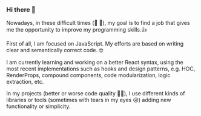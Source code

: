 ### Hi there 👋

Nowadays, in these difficult times (:crown:	🦠), my goal is to find a job that gives me the opportunity to improve my programming skills.👍

First of all, I am focused on JavaScript. My efforts are based on writing clear and semantically correct code. 🤓

I am currently learning and working on a better React syntax, using the most recent implementations such as hooks and design patterns, e.g. HOC, RenderProps, compound components, code modularization, logic extraction, etc.

In my projects (better or worse code quality 🤫😒), I use different kinds of libraries or tools (sometimes with tears in my eyes 😥) adding new functionality or simplicity.
<!--
**przemskydev/przemskydev** is a ✨ _special_ ✨ repository because its `README.md` (this file) appears on your GitHub profile.

Here are some ideas to get you started:

- 🔭 I’m currently working on ...
- 🌱 I’m currently learning ...
- 👯 I’m looking to collaborate on ...
- 🤔 I’m looking for help with ...
- 💬 Ask me about ...
- 📫 How to reach me: ...
- 😄 Pronouns: ...
- ⚡ Fun fact: ...
-->
